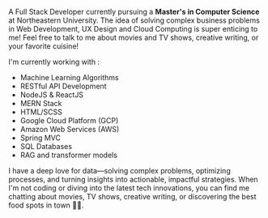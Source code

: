 A Full Stack Developer currently pursuing a **Master's in Computer Science** at Northeastern University. The idea of solving complex business problems in Web Development, UX Design and Cloud Computing is super enticing to me! Feel free to talk to me about movies and TV shows, creative writing, or your favorite cuisine!

I'm currently working with :
- Machine Learning Algorithms
- RESTful API Development
- NodeJS & ReactJS
- MERN Stack
- HTML/SCSS
- Google Cloud Platform (GCP)
- Amazon Web Services (AWS)
- Spring MVC
- SQL Databases
- RAG and transformer models

I have a deep love for data—solving complex problems, optimizing processes, and turning insights into actionable, impactful strategies. When I'm not coding or diving into the latest tech innovations, you can find me chatting about movies, TV shows, creative writing, or discovering the best food spots in town 🍣🚀.
